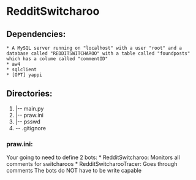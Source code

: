 # RedditSwitcharoo
## Dependencies:
	* A MySQL server running on "localhost" with a user "root" and a database called "REDDITSWITCHAROO" with a table called "foundposts" which has a colume called "commentID"
	* aw4
	* sqlclient
	* [OPT] yappi

## Directories:
1. |-- main.py 
2. |-- praw.ini
3. |-- psswd
4. \-- .gitignore

### praw.ini:
Your going to need to define 2 bots:
	* RedditSwitcharoo: Monitors all comments for switcharoos
	* RedditSwitcharooTracer: Goes through comments
The bots do NOT have to be write capable
